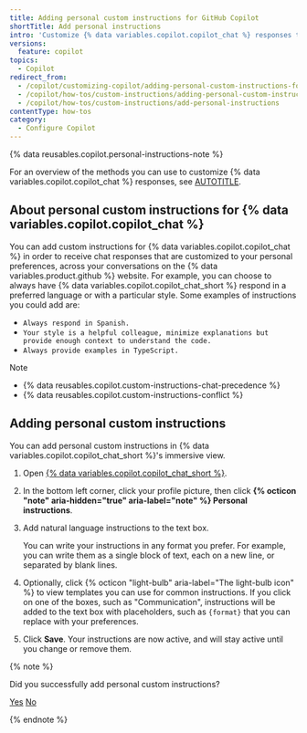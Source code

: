 ```yaml
---
title: Adding personal custom instructions for GitHub Copilot
shortTitle: Add personal instructions
intro: 'Customize {% data variables.copilot.copilot_chat %} responses to match your personal preferences.'
versions:
  feature: copilot
topics:
  - Copilot
redirect_from:
  - /copilot/customizing-copilot/adding-personal-custom-instructions-for-github-copilot
  - /copilot/how-tos/custom-instructions/adding-personal-custom-instructions-for-github-copilot
  - /copilot/how-tos/custom-instructions/add-personal-instructions
contentType: how-tos
category: 
  - Configure Copilot
---
```


{% data reusables.copilot.personal-instructions-note %}

For an overview of the methods you can use to customize {% data variables.copilot.copilot_chat %} responses, see [AUTOTITLE](/copilot/concepts/about-customizing-github-copilot-chat-responses?tool=webui).

## About personal custom instructions for {% data variables.copilot.copilot_chat %}

You can add custom instructions for {% data variables.copilot.copilot_chat %} in order to receive chat responses that are customized to your personal preferences, across your conversations on the {% data variables.product.github %} website. For example, you can choose to always have {% data variables.copilot.copilot_chat_short %} respond in a preferred language or with a particular style. Some examples of instructions you could add are:
* `Always respond in Spanish.`
* `Your style is a helpful colleague, minimize explanations but provide enough context to understand the code.`
* `Always provide examples in TypeScript.`

> [!NOTE]
> * {% data reusables.copilot.custom-instructions-chat-precedence %}
> * {% data reusables.copilot.custom-instructions-conflict %}

## Adding personal custom instructions

You can add personal custom instructions in {% data variables.copilot.copilot_chat_short %}'s immersive view.

1. Open [{% data variables.copilot.copilot_chat_short %}](https://github.com/copilot?ref_product=copilot&ref_type=engagement&ref_style=text).
1. In the bottom left corner, click your profile picture, then click **{% octicon "note" aria-hidden="true" aria-label="note" %} Personal instructions**.
1. Add natural language instructions to the text box.

   You can write your instructions in any format you prefer. For example, you can write them as a single block of text, each on a new line, or separated by blank lines.
1. Optionally, click {% octicon "light-bulb" aria-label="The light-bulb icon" %} to view templates you can use for common instructions. If you click on one of the boxes, such as "Communication", instructions will be added to the text box with placeholders, such as `{format}` that you can replace with your preferences.
1. Click **Save**. Your instructions are now active, and will stay active until you change or remove them.

{% note %}

Did you successfully add personal custom instructions?

<a href="https://docs.github.io/success-test/yes.html" target="_blank" class="btn btn-outline mt-3 mr-3 no-underline"><span>Yes</span></a>  <a href="https://docs.github.io/success-test/no.html" target="_blank" class="btn btn-outline mt-3 mr-3 no-underline"><span>No</span></a>

{% endnote %}
